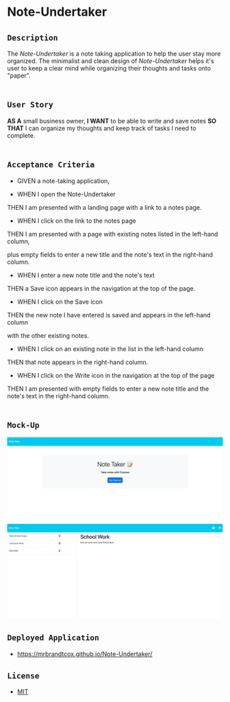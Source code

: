 # Note-Undertaker

## **``Description``**
The _Note-Undertaker_ is a note taking application to help the user stay more organized. The minimalist and clean design 
of _Note-Undertaker_ helps it's user to keep a clear mind while organizing their thoughts and tasks onto "paper". 
</br></br>

## **``User Story``**
**AS A** small business owner,
**I WANT** to be able to write and save notes
**SO THAT** I can organize my thoughts and keep track of tasks I need to complete.
</br></br>

## **``Acceptance Criteria``**

* GIVEN a note-taking application,

* WHEN I open the Note-Undertaker

THEN I am presented with a landing page with a link to a notes page.

* WHEN I click on the link to the notes page

THEN I am presented with a page with existing notes listed in the left-hand column,

plus empty fields to enter a new title and the note's text in the right-hand column.

* WHEN I enter a new note title and the note's text

THEN a Save icon appears in the navigation at the top of the page.

* WHEN I click on the Save icon

THEN the new note I have entered is saved and appears in the left-hand column

with the other existing notes.

* WHEN I click on an existing note in the list in the left-hand column

THEN that note appears in the right-hand column.

* WHEN I click on the Write icon in the navigation at the top of the page

THEN I am presented with empty fields to enter a new note title and the note's text in the right-hand column.
</br></br>

## **``Mock-Up``**
![](public/assets/READMEmockup2.png)
![](public/assets/READMEmockup1.png)

## **``Deployed Application``**
- https://mrbrandtcox.github.io/Note-Undertaker/

## **``License``**
- [MIT](https://choosealicense.com/licenses/mit/)